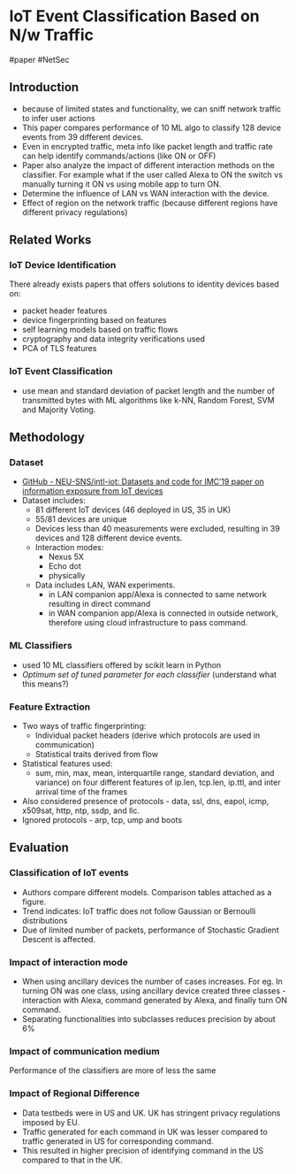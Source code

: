 # IoT Event Classification Based on N/w Traffic
#paper #NetSec
## Introduction
-  because of limited states and functionality, we can sniff network traffic to infer user actions 
- This paper compares performance of 10 ML algo to classify 128 device events from 39 different devices.
- Even in encrypted traffic, meta info like packet length and traffic rate can help identify commands/actions (like ON or OFF)
- Paper also analyze the impact of different interaction methods on the classifier. For example what if the user called Alexa to ON the switch vs manually turning it ON vs using mobile app to turn ON.
- Determine the influence of LAN vs WAN interaction with the device.
- Effect of region on the network traffic (because different regions have different privacy regulations)

## Related Works
### IoT Device Identification
There already exists papers that offers solutions to identity devices based on:
- packet header features
- device fingerprinting based on features
- self learning models based on traffic flows
- cryptography and data integrity verifications used
- PCA of TLS features

### IoT Event Classification
- use mean and standard deviation of packet length and the number of transmitted bytes with ML algorithms like k-NN, Random Forest, SVM and Majority Voting.

## Methodology
### Dataset
- [GitHub - NEU-SNS/intl-iot: Datasets and code for IMC’19 paper on information exposure from IoT devices](https://github.com/NEU-SNS/intl-iot)
- Dataset includes:
	- 81 different IoT devices (46 deployed in US, 35 in UK)
	- 55/81 devices are unique
	- Devices less than 40 measurements were excluded, resulting in 39 devices and 128 different device events.
	- Interaction modes:
		- Nexus 5X
		- Echo dot
		- physically
	- Data includes LAN, WAN experiments.
		- in LAN companion app/Alexa is connected to same network resulting in direct command
		- in WAN companion app/Alexa is connected in outside network, therefore using cloud infrastructure to pass command. 

### ML Classifiers
- used 10 ML classifiers offered by scikit learn in Python
- *Optimum set of tuned parameter for each classifier* (understand what this means?)

### Feature Extraction
- Two ways of traffic fingerprinting:
	- Individual packet headers (derive which protocols are used in communication)
	- Statistical traits derived from flow
- Statistical features used:
	- sum, min, max, mean, interquartile range, standard deviation, and variance) on four different features of ip.len, tcp.len, ip.ttl, and inter arrival time of the frames
- Also considered presence of protocols - data, ssl, dns, eapol, icmp, x509sat, http, ntp, ssdp, and llc.
- Ignored protocols - arp, tcp, ump and boots

## Evaluation
### Classification of IoT events
- Authors compare different models. Comparison tables attached as a figure.
- Trend indicates: IoT traffic does not follow Gaussian or Bernoulli distributions
- Due of limited number of packets, performance of Stochastic Gradient Descent is affected.

### Impact of interaction mode
- When using ancillary devices the number of cases increases. For eg. In turning ON was one class, using ancillary device created three classes - interaction with Alexa, command generated by Alexa, and finally turn ON command.
- Separating functionalities into subclasses reduces precision by about 6%

### Impact of communication medium
Performance of the classifiers are more of less the same

### Impact of Regional Difference
- Data testbeds were in US and UK. UK has stringent privacy regulations imposed by EU.
- Traffic generated for each command in UK was lesser compared to traffic generated in US for corresponding command.
- This resulted in higher precision of identifying command in the US compared to that in the UK.